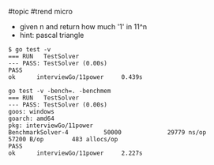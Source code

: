 #topic
#trend micro

- given n and return how much '1' in 11^n
- hint: pascal triangle 


```
$ go test -v
=== RUN   TestSolver
--- PASS: TestSolver (0.00s)
PASS
ok      interviewGo/11power     0.439s
```

```
go test -v -bench=. -benchmem
=== RUN   TestSolver
--- PASS: TestSolver (0.00s)
goos: windows
goarch: amd64
pkg: interviewGo/11power
BenchmarkSolver-4          50000             29779 ns/op           57200 B/op        483 allocs/op
PASS
ok      interviewGo/11power     2.227s

```
